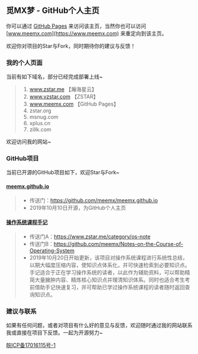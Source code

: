 ## 觅MX梦 - GitHub个人主页

你可以通过 [GitHub Pages](https://meemx.github.io) 来访问该主页，当然你也可以访问 [www.meemx.com](https://www.meemx.com) 来重定向到该主页。

欢迎你对项目的Star与Fork，同时期待你的建议与反馈！

### 我的个人页面

当前有如下域名，部分已经完成部署上线~

> 1. www.zstar.me   【瀚海星云】
> 2. www.vzstar.com 【ZSTAR】
> 3. www.meemx.com  【GitHub Pages】
> 4. zstar.org
> 5. msnug.com
> 6. xplus.cn
> 7. zillk.com

欢迎访问我的网站~

### GitHub项目
当前已开源的GitHub项目如下，欢迎Star与Fork~

#### [meemx.github.io](https://github.com/meemx/meemx.github.io)
> + 传送门：https://github.com/meemx/meemx.github.io
> + 2019年10月10日开源，为GitHub个人主页

#### [操作系统课程手记](https://www.zstar.me/category/os-note)
> + 传送门A：https://www.zstar.me/category/os-note
> + 传送门B：https://github.com/meemx/Notes-on-the-Course-of-Operating-System
> + 2019年10月20日开始更新，该项目对操作系统课程进行系统性总结，以期大幅度压缩内容，使知识点体系化，并可快速检索到必要知识点。手记适合于正在学习操作系统的读者，以此作为辅助资料，可以帮助精简大量臃肿内容、精炼核心知识点并理清知识体系。同时也适合考生考前借助手记快速复习，并可帮助已学过操作系统课程的读者随时返回查询知识点。

### 建议与联系

如果有任何问题，或者对项目有什么好的意见与反馈，欢迎随时通过我的网站联系我或直接在项目下反馈。一起为开源努力~


[皖ICP备17016115号-1](http://beian.miit.gov.cn)
